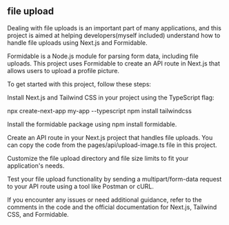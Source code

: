 ## file upload

Dealing with file uploads is an important part of many applications, and this project is aimed at helping developers(myself included) understand how to handle file uploads using Next.js and Formidable.

Formidable is a Node.js module for parsing form data, including file uploads. This project uses Formidable to create an API route in Next.js that allows users to upload a profile picture.

To get started with this project, follow these steps:

Install Next.js and Tailwind CSS in your project using the TypeScript flag:

npx create-next-app my-app --typescript
npm install tailwindcss

Install the formidable package using npm install formidable.

Create an API route in your Next.js project that handles file uploads. You can copy the code from the pages/api/upload-image.ts file in this project.

Customize the file upload directory and file size limits to fit your application's needs.

Test your file upload functionality by sending a multipart/form-data request to your API route using a tool like Postman or cURL.

If you encounter any issues or need additional guidance, refer to the comments in the code and the official documentation for Next.js, Tailwind CSS, and Formidable.
